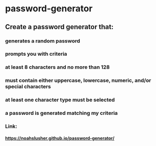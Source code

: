 # password-generator

## Create a password generator that:
### generates a random password
### prompts you with criteria 
### at least 8 characters and no more than 128 
### must contain either uppercase, lowercase, numeric, and/or special characters
### at least one character type must be selected
### a password is generated matching my criteria

### Link:
####  https://noahslusher.github.io/password-generator/